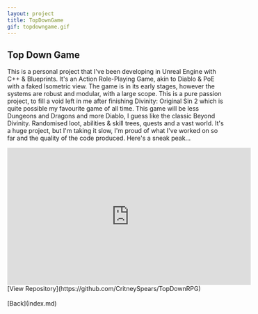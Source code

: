 ```yaml
---
layout: project
title: TopDownGame
gif: topdowngame.gif
---
```


## Top Down Game

This is a personal project that I've been developing in Unreal Engine with C++ & Blueprints.
It's an Action Role-Playing Game, akin to Diablo & PoE with a faked Isometric view.
The game is in its early stages, however the systems are robust and modular, with a large scope.
This is a pure passion project, to fill a void left in me after finishing Divinity: Original Sin 2 which is quite possible my favourite game of all time.
This game will be less Dungeons and Dragons and more Diablo, I guess like the classic Beyond Divinity.
Randomised loot, abilities & skill trees, quests and a vast world. It's a huge project, but I'm taking it slow, I'm proud of what I've worked on so far and the quality of the code produced.
Here's a sneak peak...
<iframe width="560" height="315" src="https://www.youtube.com/embed/tRxySXO7gUg" title="YouTube video player" frameborder="0" allow="accelerometer; autoplay; clipboard-write; encrypted-media; gyroscope; picture-in-picture" allowfullscreen></iframe>
<br>
[View Repository](https://github.com/CritneySpears/TopDownRPG)
<br>
<br>
[Back](index.md)